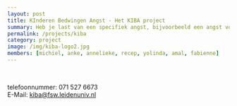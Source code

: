 ```yaml
---
layout: post
title: KInderen Bedwingen Angst - Het KIBA project
summary: Heb je last van een specifiek angst, bijvoorbeeld een angst voor honden, hoogtes, injecties, onweer, het donker, spinnen of andere dieren? Dan is de KIBA training misschien wel iets voor jou!
permalink: /projects/kiba
category: project
image: /img/kiba-logo2.jpg
members: [michiel, anke, annelieke, recep, yolinda, amal, fabienne]
---
```


<br>






telefoonnummer: 071 527 6673
<br>
E-Mail: kiba@fsw.leidenuniv.nl


<br>
